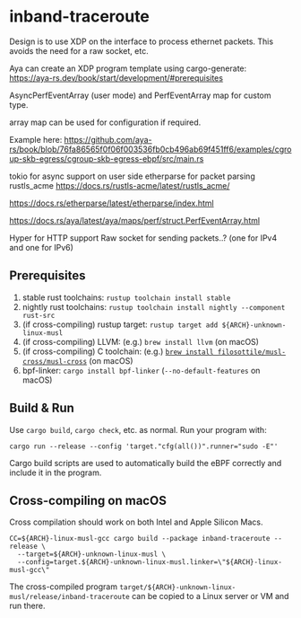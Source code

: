 # inband-traceroute

Design is to use XDP on the interface to process ethernet packets. This avoids the need for a raw socket, etc.

Aya can create an XDP program template using cargo-generate: https://aya-rs.dev/book/start/development/#prerequisites

AsyncPerfEventArray (user mode) and PerfEventArray map for custom type.

array map can be used for configuration if required.

Example here:
https://github.com/aya-rs/book/blob/76fa86565f0f06f003536fb0cb496ab69f451ff6/examples/cgroup-skb-egress/cgroup-skb-egress-ebpf/src/main.rs

tokio for async support on user side
etherparse for packet parsing
rustls_acme https://docs.rs/rustls-acme/latest/rustls_acme/

https://docs.rs/etherparse/latest/etherparse/index.html

https://docs.rs/aya/latest/aya/maps/perf/struct.PerfEventArray.html

Hyper for HTTP support
Raw socket for sending packets..? (one for IPv4 and one for IPv6)



## Prerequisites

1. stable rust toolchains: `rustup toolchain install stable`
1. nightly rust toolchains: `rustup toolchain install nightly --component rust-src`
1. (if cross-compiling) rustup target: `rustup target add ${ARCH}-unknown-linux-musl`
1. (if cross-compiling) LLVM: (e.g.) `brew install llvm` (on macOS)
1. (if cross-compiling) C toolchain: (e.g.) [`brew install filosottile/musl-cross/musl-cross`](https://github.com/FiloSottile/homebrew-musl-cross) (on macOS)
1. bpf-linker: `cargo install bpf-linker` (`--no-default-features` on macOS)

## Build & Run

Use `cargo build`, `cargo check`, etc. as normal. Run your program with:

```shell
cargo run --release --config 'target."cfg(all())".runner="sudo -E"'
```

Cargo build scripts are used to automatically build the eBPF correctly and include it in the
program.

## Cross-compiling on macOS

Cross compilation should work on both Intel and Apple Silicon Macs.

```shell
CC=${ARCH}-linux-musl-gcc cargo build --package inband-traceroute --release \
  --target=${ARCH}-unknown-linux-musl \
  --config=target.${ARCH}-unknown-linux-musl.linker=\"${ARCH}-linux-musl-gcc\"
```
The cross-compiled program `target/${ARCH}-unknown-linux-musl/release/inband-traceroute` can be
copied to a Linux server or VM and run there.
